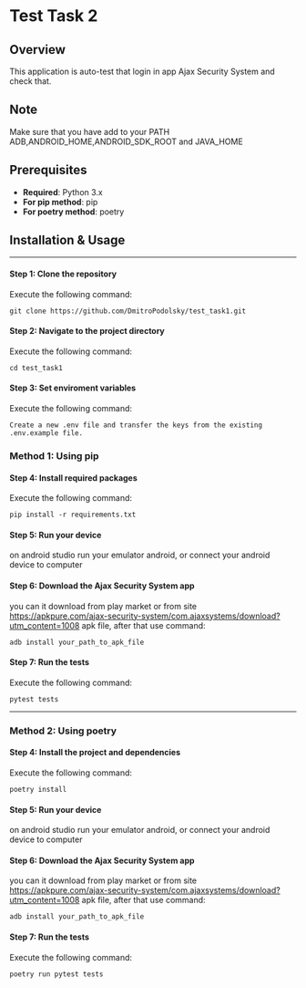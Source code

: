 # Test Task 2

## Overview

This application is auto-test that login in app Ajax Security System and check that.

## Note

Make sure that you have add to your PATH ADB,ANDROID_HOME,ANDROID_SDK_ROOT and JAVA_HOME

## Prerequisites

- **Required**: Python 3.x
- **For pip method**: pip
- **For poetry method**: poetry

## Installation & Usage

---

#### Step 1: Clone the repository
Execute the following command:
```
git clone https://github.com/DmitroPodolsky/test_task1.git
```

#### Step 2: Navigate to the project directory
Execute the following command:
```
cd test_task1
```

#### Step 3: Set enviroment variables
Execute the following command:
```
Create a new .env file and transfer the keys from the existing .env.example file. 
```

### Method 1: Using pip

#### Step 4: Install required packages
Execute the following command:
```
pip install -r requirements.txt
```

#### Step 5: Run your device

on android studio run your emulator android, or connect your android device to computer


#### Step 6: Download the Ajax Security System app
you can it download from play market or from site https://apkpure.com/ajax-security-system/com.ajaxsystems/download?utm_content=1008 apk file, after that use command:
```
adb install your_path_to_apk_file
```

#### Step 7: Run the tests
Execute the following command:
```
pytest tests
```

---

### Method 2: Using poetry

#### Step 4: Install the project and dependencies
Execute the following command:
```
poetry install
```

#### Step 5: Run your device

on android studio run your emulator android, or connect your android device to computer


#### Step 6: Download the Ajax Security System app
you can it download from play market or from site https://apkpure.com/ajax-security-system/com.ajaxsystems/download?utm_content=1008 apk file, after that use command:
```
adb install your_path_to_apk_file
```

#### Step 7: Run the tests
Execute the following command:
```
poetry run pytest tests
```
